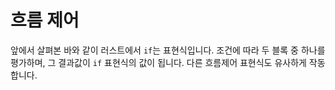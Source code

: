 # 흐름 제어

앞에서 살펴본 바와 같이 러스트에서 `if`는 표현식입니다. 조건에 따라 두 블록 중 하나를 평가하며, 그 결과값이 `if` 표현식의 값이 됩니다. 다른 흐름제어 표현식도 유사하게 작동합니다.
